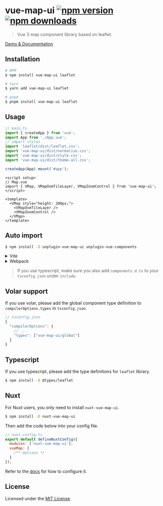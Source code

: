 # vue-map-ui [![npm version](https://img.shields.io/npm/v/vue-map-ui.svg)](https://npmjs.org/package/vue-map-ui) [![npm downloads](https://img.shields.io/npm/dm/vue-map-ui.svg)](https://npmjs.org/package/vue-map-ui)

> Vue 3 map component library based on leaflet.

[Demo & Documentation](https://vuemap.org)

## Installation

```bash
# NPM
$ npm install vue-map-ui leaflet

# Yarn
$ yarn add vue-map-ui leaflet

# pnpm
$ pnpm install vue-map-ui leaflet
```

## Usage

```ts
// main.ts
import { createApp } from 'vue';
import App from './App.vue';
// import styles
import 'leaflet/dist/leaflet.css';
import 'vue-map-ui/dist/normalize.css';
import 'vue-map-ui/dist/style.css';
import 'vue-map-ui/dist/theme-all.css';

createApp(App).mount('#app');
```

```vue
<script setup>
// Map.vue
import { VMap, VMapOsmTileLayer, VMapZoomControl } from 'vue-map-ui';
</script>

<template>
  <VMap style="height: 200px;">
    <VMapOsmTileLayer />
    <VMapZoomControl />
  </VMap>
</template>
```

## Auto import

```bash
$ npm install -D unplugin-vue-map-ui unplugin-vue-components
```

<details>
<summary>Vite</summary>
<br>

```ts
// vite.config.ts
import { defineConfig } from 'vite';
import Components from 'unplugin-vue-components/vite';
import { VueMapUiResolver, VueMapUiPreset } from 'unplugin-vue-map-ui';

export default defineConfig({
  // ...
  plugins: [
    // ...
    Components({
      resolvers: [VueMapUiResolver()],
      types: [VueMapUiPreset]
    })
  ]
});
```

<br>
</details>

<details>
<summary>Webpack</summary>
<br>

```ts
// webpack.config.js
const Components = require('unplugin-vue-components/webpack');
const { VueMapUiResolver, VueMapUiPreset } = require('unplugin-vue-map-ui');

module.exports = {
  // ...
  plugins: [
    Components({
      resolvers: [VueMapUiResolver()],
      types: [VueMapUiPreset]
    })
  ]
};
```

<br>
</details>

> If you use typescript, make sure you also add `components.d.ts` to your `tsconfig.json` under `include`.

## Volar support

If you use volar, please add the global component type definition to `compilerOptions.types` in `tsconfig.json`.

```js
// tsconfig.json
{
  "compilerOptions": {
    // ...
    "types": ["vue-map-ui/global"]
  }
}
```

## Typescript

If you use typescript, please add the type definitions for `leaflet` library.

```bash
$ npm install -D @types/leaflet
```

## Nuxt

For Nuxt users, you only need to install `nuxt-vue-map-ui`.

```bash
$ npm install -D nuxt-vue-map-ui
```

Then add the code below into your config file.

```js
// nuxt.config.ts
export default defineNuxtConfig({
  modules: ['nuxt-vue-map-ui'],
  vueMap: {
    /** Options */
  }
});
```

Refer to the [docs](https://github.com/nikolaynau/nuxt-vue-map-ui#readme) for how to configure it.

## License

Licensed under the [MIT License](./LICENSE).
